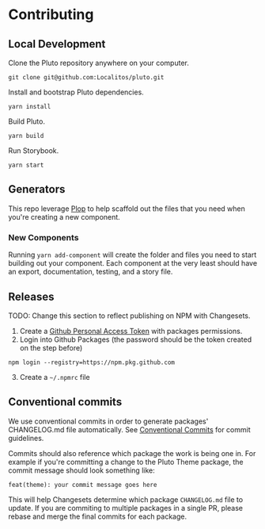 # Contributing

## Local Development

Clone the Pluto repository anywhere on your computer.

```shell
git clone git@github.com:Localitos/pluto.git
```

Install and bootstrap Pluto dependencies.

```shell
yarn install
```

Build Pluto.

```shell
yarn build
```

Run Storybook.

```shell
yarn start
```

## Generators

This repo leverage [Plop](https://plopjs.com/) to help scaffold out the files that you need when you're creating a new component.

### New Components

Running `yarn add-component` will create the folder and files you need to start building out your component. Each component at the very least should have an export, documentation, testing, and a story file.

## Releases

TODO: Change this section to reflect publishing on NPM with Changesets.

1. Create a [Github Personal Access Token](https://docs.github.com/en/authentication/keeping-your-account-and-data-secure/creating-a-personal-access-token) with packages permissions.
2. Login into Github Packages (the password should be the token created on the step before)

```
npm login --registry=https://npm.pkg.github.com
```

3. Create a `~/.npmrc` file

## Conventional commits

We use conventional commits in order to generate packages' CHANGELOG.md file automatically.
See [Conventional Commits](https://conventionalcommits.org) for commit guidelines.

Commits should also reference which package the work is being one in. For example if you're committing a change to the Pluto Theme package, the commit message should look something like:

```shell
feat(theme): your commit message goes here
```

This will help Changesets determine which package `CHANGELOG.md` file to update. If you are commiting to multiple packages in a single PR, please rebase and merge the final commits for each package.
